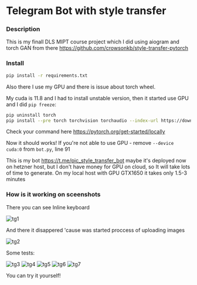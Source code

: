 # Telegram Bot with style transfer

### Description
This is my finall DLS MIPT course project which I did using aiogram and torch GAN from there https://github.com/crowsonkb/style-transfer-pytorch


### Install
```sh
pip install -r requirements.txt
```
Also there I use my GPU and there is issue about torch wheel.

My cuda is 11.8 and I had to install unstable version, then it started use GPU and I did `pip freeze`:

```sh
pip uninstall torch
pip install --pre torch torchvision torchaudio --index-url https://download.pytorch.org/whl/nightly/cu118
```

Check your command here https://pytorch.org/get-started/locally

Now it should works! If you're not able to use GPU - remove `--device cuda:0` from `bot.py`, line 91

This is my bot https://t.me/pic_style_transfer_bot maybe it's deployed now on hetzner host, but I don't have money for GPU on cloud, so It will take lots of time to generate.
On my local host with GPU GTX1650 it takes only 1.5-3 minutes

### How is it working on sceenshots

There you can see Inline keyboard

![tg1](https://user-images.githubusercontent.com/123880677/215392555-4ed1150c-b87e-4c41-862c-2f4d15798cc3.png)

And there it disappered 'cause was started proccess of uploading images

![tg2](https://user-images.githubusercontent.com/123880677/215392642-e60b6156-5cb6-4b73-b5d8-ddc6e11a49eb.png)

Some tests:

![tg3](https://user-images.githubusercontent.com/123880677/215392643-4ec176a3-9459-4b79-be53-40268c34a705.png)
![tg4](https://user-images.githubusercontent.com/123880677/215392647-1678a6df-e6a1-40f5-a5ea-2bde87b43d1c.png)
![tg5](https://user-images.githubusercontent.com/123880677/215392650-eec7691b-097d-4a51-a46d-764dee0a96af.png)
![tg6](https://user-images.githubusercontent.com/123880677/215392651-068d23f6-43e9-4d47-84b1-4b425156f6cc.png)
![tg7](https://user-images.githubusercontent.com/123880677/215392639-80b0992f-1908-42b8-ac16-8db20f2efbcd.png)

You can try it yourself! 
